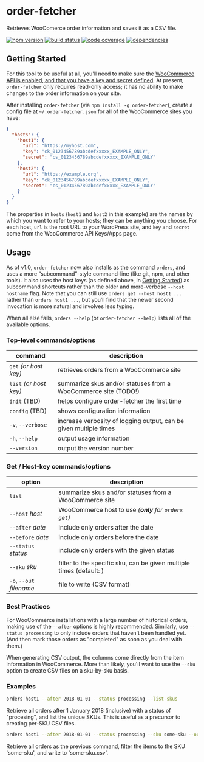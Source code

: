 # order-fetcher

Retrieves WooComerce order information and saves it as a CSV file.

[![npm version](https://img.shields.io/npm/v/order-fetcher.svg)](https://www.npmjs.com/packages/order-fetcher)
[![build status](https://img.shields.io/travis/JaredReisinger/order-fetcher/master.svg)](https://travis-ci.org/JaredReisinger/order-fetcher)
[![code coverage](https://img.shields.io/codecov/c/github/JaredReisinger/order-fetcher.svg)](https://codecov.io/github/JaredReisinger/order-fetcher)
[![dependencies](https://img.shields.io/david/JaredReisinger/order-fetcher.svg)](https://david-dm.org/JaredReisinger/order-fetcher)

## Getting Started

For this tool to be useful at all, you'll need to make sure the [WooCommerce API is enabled, and that you have a key and secret defined](https://docs.woocommerce.com/document/woocommerce-rest-api/). At present, `order-fetcher` only requires read-only access; it has no ability to make changes to the order information on your site.

After installing `order-fetcher` (via `npm install -g order-fetcher`), create a config file at `~/.order-fetcher.json` for all of the WooCommerce sites you have:

```json
{
  "hosts": {
    "host1": {
      "url": "https://myhost.com",
      "key": "ck_0123456789abcdefxxxxx_EXAMPLE_ONLY",
      "secret": "cs_0123456789abcdefxxxxx_EXAMPLE_ONLY"
    },
    "host2": {
      "url": "https://example.org",
      "key": "ck_0123456789abcdefxxxxx_EXAMPLE_ONLY",
      "secret": "cs_0123456789abcdefxxxxx_EXAMPLE_ONLY"
    }
  }
}
```

The properties in `hosts` (`host1` and `host2` in this example) are the names by which you want to refer to your hosts; they can be anything you choose. For each host, `url` is the root URL to your WordPress site, and `key` and `secret` come from the WooCommerce API Keys/Apps page.

## Usage

As of v1.0, `order-fetcher` now also installs as the command `orders`, and uses a more “subcommand”-style command-line (like git, npm, and other tools). It also uses the host keys (as defined above, in [Getting Started](#getting-started)) as subcommand shortcuts rather than the older and more-verbose `--host hostname` flag. Note that you can still use `orders get --host host1 ...` rather than `orders host1 ...`, but you’ll find that the newer second invocation is more natural and involves less typing.

When all else fails, `orders --help` (or `order-fetcher --help`) lists all of the available options.

### Top-level commands/options

| command                | description                                                       |
| ---------------------- | ----------------------------------------------------------------- |
| `get` _(or host key)_  | retrieves orders from a WooCommerce site                          |
| `list` _(or host key)_ | summarize skus and/or statuses from a WooCommerce site (TODO!)    |
| `init` (TBD)           | helps configure order-fetcher the first time                      |
| `config` (TBD)         | shows configuration information                                   |
| `-v`, `--verbose`      | increase verbosity of logging output, can be given multiple times |
| `-h`, `--help`         | output usage information                                          |
| `--version`            | output the version number                                         |

### Get / Host-key commands/options

| option                   | description                                                         |
| ------------------------ | ------------------------------------------------------------------- |
| `list`                   | summarize skus and/or statuses from a WooCommerce site              |
| `--host` _host_          | WooCommerce host to use _(**only** for `orders get`)_               |
| `--after` _date_         | include only orders after the date                                  |
| `--before` _date_        | include only orders before the date                                 |
| `--status` _status_      | include only orders with the given status                           |
| `--sku` _sku_            | filter to the specific sku, can be given multiple times (default: ) |
| `-o`, `--out` _filename_ | file to write (CSV format)                                          |

### Best Practices

For WooCommerce installations with a large number of historical orders, making use of the `--after` options is highly recommended. Similarly, use `--status processing` to only include orders that haven't been handled yet. (And then mark those orders as "completed" as soon as you deal with them.)

When generating CSV output, the columns come directly from the item information in WooCommerce. More than likely, you'll want to use the `--sku` option to create CSV files on a sku-by-sku basis.

### Examples

```sh
orders host1 --after 2018-01-01 --status processing --list-skus
```

Retrieve all orders after 1 January 2018 (inclusive) with a status of "procesing", and list the unique SKUs. This is useful as a precursor to creating per-SKU CSV files.

```sh
orders host1 --after 2018-01-01 --status processing --sku some-sku --out some-sku.csv
```

Retrieve all orders as the previous command, filter the items to the SKU 'some-sku', and write to 'some-sku.csv'.
